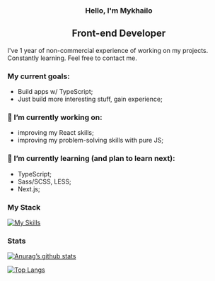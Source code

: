 <h3 align="center">Hello, I'm Mykhailo</h3>

<h2 align="center">Front-end Developer</h2> 

I've 1 year of non-commercial experience of working on my projects. Constantly learning. Feel free to contact me.

### My current goals:
- Build apps w/ TypeScript;
- Just build more interesting stuff, gain experience;

### 🔭 I’m currently working on:
- improving my React skills;
- improving my problem-solving skills with pure JS;

### 🌱 I’m currently learning (and plan to learn next):
- TypeScript;
- Sass/SCSS, LESS;
- Next.js;

### My Stack
[![My Skills](https://skillicons.dev/icons?i=js,react,redux,html,css,tailwind,sass,styledcomponents,bootstrap)](https://skillicons.dev)

### Stats
[![Anurag’s github stats](https://github-readme-stats.vercel.app/api?username=spr0neInBlazer)](https://github.com/spr0neInBlazer)

[![Top Langs](https://github-readme-stats.vercel.app/api/top-langs/?username=spr0neInBlazer&layout=compact)](https://github.com/spr0neInBlazer)

